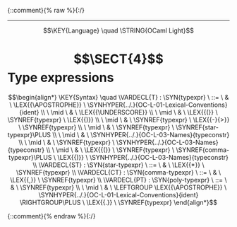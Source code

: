 {::comment}{% raw %}{:/}


----

$$\KEY{Language} \quad \STRING{OCaml Light}$$

# $$\SECT{4}$$ Type expressions
           


$$\begin{align*}
  \KEY{Syntax} \quad
    \VARDECL{T} : \SYN{typexpr}
      \ ::= \ & \
      \LEX{{\APOSTROPHE}} \ \SYNHYPER{../.}{OC-L-01-Lexical-Conventions}{ident} \\
      \ \mid \ & \ \LEX{{\UNDERSCORE}} \\
      \ \mid \ & \ \LEX{{(}} \ \SYNREF{typexpr} \ \LEX{{)}} \\
      \ \mid \ & \ \SYNREF{typexpr} \ \LEX{{-}{>}} \ \SYNREF{typexpr} \\
      \ \mid \ & \ \SYNREF{typexpr} \ \SYNREF{star-typexpr}\PLUS \\
      \ \mid \ & \ \SYNHYPER{../.}{OC-L-03-Names}{typeconstr} \\
      \ \mid \ & \ \SYNREF{typexpr} \ \SYNHYPER{../.}{OC-L-03-Names}{typeconstr} \\
      \ \mid \ & \ \LEX{{(}} \ \SYNREF{typexpr} \ \SYNREF{comma-typexpr}\PLUS \ \LEX{{)}} \ \SYNHYPER{../.}{OC-L-03-Names}{typeconstr}
    \\
    \VARDECL{ST} : \SYN{star-typexpr}
      \ ::= \ & \
      \LEX{{*}} \ \SYNREF{typexpr}
    \\
    \VARDECL{CT} : \SYN{comma-typexpr}
      \ ::= \ & \
      \LEX{{,}} \ \SYNREF{typexpr}
    \\
    \VARDECL{PT} : \SYN{poly-typexpr}
      \ ::= \ & \
      \SYNREF{typexpr} \\
      \ \mid \ & \ \LEFTGROUP \LEX{{\APOSTROPHE}} \ \SYNHYPER{../.}{OC-L-01-Lexical-Conventions}{ident} \RIGHTGROUP\PLUS \ \LEX{{.}} \ \SYNREF{typexpr}
\end{align*}$$



[Funcons-beta]: /CBS-beta/math/Funcons-beta
  "FUNCONS-BETA"
[Unstable-Funcons-beta]: /CBS-beta/math/Unstable-Funcons-beta
  "UNSTABLE-FUNCONS-BETA"
[Languages-beta]: /CBS-beta/math/Languages-beta
  "LANGUAGES-BETA"
[Unstable-Languages-beta]: /CBS-beta/math/Unstable-Languages-beta
  "UNSTABLE-LANGUAGES-BETA"
[CBS-beta]: /CBS-beta
  "CBS-BETA"
[OC-L-04-Type-Expressions.cbs]: https://github.com/plancomps/CBS-beta/blob/math/Languages-beta/OCaml-Light/OC-L-cbs/OC-L/OC-L-04-Type-Expressions/OC-L-04-Type-Expressions.cbs
  "CBS SOURCE FILE ON GITHUB"
[PLAIN]: /CBS-beta/docs/Languages-beta/OCaml-Light/OC-L-cbs/OC-L/OC-L-04-Type-Expressions
  "CBS SOURCE WEB PAGE"
 [PRETTY]: /CBS-beta/math/Languages-beta/OCaml-Light/OC-L-cbs/OC-L/OC-L-04-Type-Expressions
  "CBS-KATEX WEB PAGE"
[PDF]: https://github.com/plancomps/CBS-beta/blob/math/Languages-beta/OCaml-Light/OC-L-cbs/OC-L/OC-L-04-Type-Expressions/OC-L-04-Type-Expressions.pdf
  "CBS-LATEX PDF FILE"
[PLanCompS Project]: https://plancomps.github.io
  "PROGRAMMING LANGUAGE COMPONENTS AND SPECIFICATIONS PROJECT HOME PAGE"
{::comment}{% endraw %}{:/}
